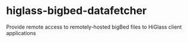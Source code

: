 # higlass-bigbed-datafetcher
Provide remote access to remotely-hosted bigBed files to HiGlass client applications
